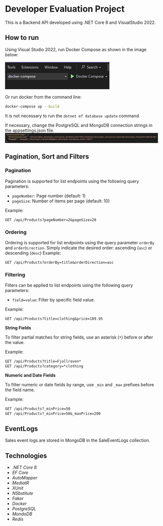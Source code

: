 # Developer Evaluation Project
This is a Backend API developed using .NET Core 8 and VisualStudio 2022.

## How to run
Using Visual Studio 2022, run Docker Compose as shown in the image below:

![alt text](run-compose.jpg)

Or run docker from the command line:
 ```bash
 docker-compose up --build
 ```

It is not necessary to run the `dotnet ef database update` command.

If necessary, change the PostgreSQL and MongoDB connection strings in the appsettings.json file.
![alt text](connection-string.jpg)

## Pagination, Sort and Filters

### Pagination
Pagination is supported for list endpoints using the following query parameters:

- `pageNumber`: Page number (default: 1)
- `pageSize`: Number of items per page (default: 10)

Example:
```
GET /api/Products?pageNumber=2&pageSize=20
```

### Ordering
Ordering is supported for list endpoints using the query parameter `orderBy` and `orderDirection`. 
Simply indicate the desired order: ascending (`asc`) or descending (`desc`)
Example:
```
GET /api/Products?orderBy=title&orderDirection=asc
```

### Filtering
Filters can be applied to list endpoints using the following query parameters:

- `field=value`: Filter by specific field value.

Example:

```
GET /api/Products?title=clothing&price=109.95
```

**String Fields**

To filter partial matches for string fields, use an asterisk (`*`) before or after the value.

Example:

```
GET /api/Products?title=Fjallraven*
GET /api/Products?category=*clothing
```

**Numeric and Date Fields**

To filter numeric or date fields by range, use `_min` and `_max` prefixes before the field name.

Example:

```
GET /api/Products?_minPrice=50
GET /api/Products?_minPrice=50&_maxPrice=200
```

## EventLogs
Sales event logs are stored in MongoDB in the SaleEventLogs collection.

## Technologies
- *.NET Core 8*
- *EF Core*
- *AutoMapper*
- *MediatR*
- *XUnit*
- *NSbstitute*
- *Faker*
- *Docker*
- *PostgreSQL*
- *MondoDB*
- *Redis*
